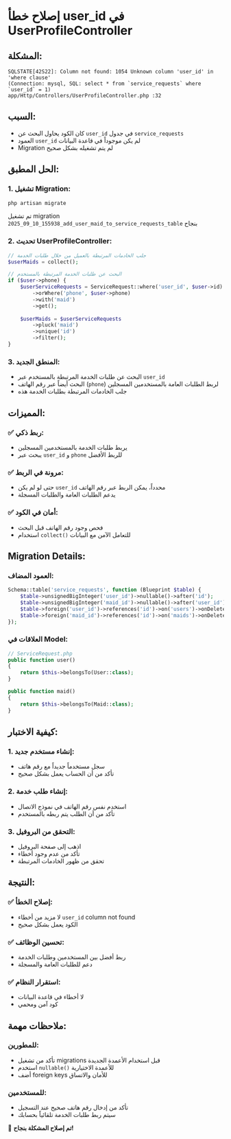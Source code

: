 # إصلاح خطأ user_id في UserProfileController

## المشكلة:
```
SQLSTATE[42S22]: Column not found: 1054 Unknown column 'user_id' in 'where clause' 
(Connection: mysql, SQL: select * from `service_requests` where `user_id` = 1)
app/Http/Controllers/UserProfileController.php :32
```

## السبب:
- كان الكود يحاول البحث عن `user_id` في جدول `service_requests`
- العمود `user_id` لم يكن موجوداً في قاعدة البيانات
- Migration لم يتم تشغيله بشكل صحيح

## الحل المطبق:

### 1. **تشغيل Migration:**
```bash
php artisan migrate
```
تم تشغيل migration `2025_09_10_155938_add_user_maid_to_service_requests_table` بنجاح

### 2. **تحديث UserProfileController:**
```php
// جلب الخادمات المرتبطة بالعميل من خلال طلبات الخدمة
$userMaids = collect();

// البحث عن طلبات الخدمة المرتبطة بالمستخدم
if ($user->phone) {
    $userServiceRequests = ServiceRequest::where('user_id', $user->id)
        ->orWhere('phone', $user->phone)
        ->with('maid')
        ->get();
        
    $userMaids = $userServiceRequests
        ->pluck('maid')
        ->unique('id')
        ->filter();
}
```

### 3. **المنطق الجديد:**
- البحث عن طلبات الخدمة المرتبطة بالمستخدم عبر `user_id`
- البحث أيضاً عبر رقم الهاتف (`phone`) لربط الطلبات العامة بالمستخدمين المسجلين
- جلب الخادمات المرتبطة بطلبات الخدمة هذه

## المميزات:

### ✅ **ربط ذكي:**
- يربط طلبات الخدمة بالمستخدمين المسجلين
- يبحث عبر `user_id` و `phone` للربط الأفضل

### ✅ **مرونة في الربط:**
- حتى لو لم يكن `user_id` محدداً، يمكن الربط عبر رقم الهاتف
- يدعم الطلبات العامة والطلبات المسجلة

### ✅ **أمان في الكود:**
- فحص وجود رقم الهاتف قبل البحث
- استخدام `collect()` للتعامل الآمن مع البيانات

## Migration Details:

### **العمود المضاف:**
```php
Schema::table('service_requests', function (Blueprint $table) {
    $table->unsignedBigInteger('user_id')->nullable()->after('id');
    $table->unsignedBigInteger('maid_id')->nullable()->after('user_id');
    $table->foreign('user_id')->references('id')->on('users')->onDelete('cascade');
    $table->foreign('maid_id')->references('id')->on('maids')->onDelete('cascade');
});
```

### **العلاقات في Model:**
```php
// ServiceRequest.php
public function user()
{
    return $this->belongsTo(User::class);
}

public function maid()
{
    return $this->belongsTo(Maid::class);
}
```

## كيفية الاختبار:

### 1. **إنشاء مستخدم جديد:**
- سجل مستخدماً جديداً مع رقم هاتف
- تأكد من أن الحساب يعمل بشكل صحيح

### 2. **إنشاء طلب خدمة:**
- استخدم نفس رقم الهاتف في نموذج الاتصال
- تأكد من أن الطلب يتم ربطه بالمستخدم

### 3. **التحقق من البروفيل:**
- اذهب إلى صفحة البروفيل
- تأكد من عدم وجود أخطاء
- تحقق من ظهور الخادمات المرتبطة

## النتيجة:

### ✅ **إصلاح الخطأ:**
- لا مزيد من أخطاء `user_id` column not found
- الكود يعمل بشكل صحيح

### ✅ **تحسين الوظائف:**
- ربط أفضل بين المستخدمين وطلبات الخدمة
- دعم للطلبات العامة والمسجلة

### ✅ **استقرار النظام:**
- لا أخطاء في قاعدة البيانات
- كود آمن ومحمي

## ملاحظات مهمة:

### **للمطورين:**
- تأكد من تشغيل migrations قبل استخدام الأعمدة الجديدة
- استخدم `nullable()` للأعمدة الاختيارية
- أضف foreign keys للأمان والاتساق

### **للمستخدمين:**
- تأكد من إدخال رقم هاتف صحيح عند التسجيل
- سيتم ربط طلبات الخدمة تلقائياً بحسابك

🎉 **تم إصلاح المشكلة بنجاح!**
